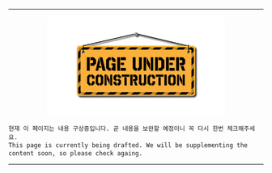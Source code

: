 ***   
<center><img src="./UnderConstruction.png" width="70%" height="70%" align="center"></img></center>   

```
현재 이 페이지는 내용 구상중입니다. 곧 내용을 보완할 예정이니 꼭 다시 한번 체크해주세요.  
This page is currently being drafted. We will be supplementing the content soon, so please check againg.  
```   
***   
